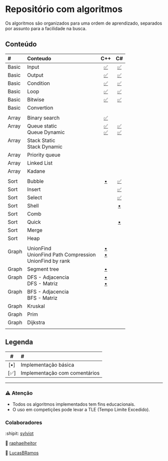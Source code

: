 # Repositório com algoritmos

Os algoritmos são organizados para uma ordem de aprendizado, separados por assunto para a facilidade na busca.


## Conteúdo


|#			|Conteudo 	|C++																			|C#																				|
|:---		|:---				|:---:																		|:---:																		|
|Basic	|Input			|[:white_check_mark:](basic/Input.cpp)		|[:white_check_mark:](basic/Input.cs)			|
|Basic	|Output			|[:white_check_mark:](basic/Output.cpp)		|[:white_check_mark:](basic/Output.cs)		|
|Basic	|Condition	|[:white_check_mark:](basic/Condition.cpp)|[:white_check_mark:](basic/Condition.cs)	|
|Basic	|Loop				|[:white_check_mark:](basic/Loop.cpp)			|[:white_check_mark:](basic/Loop.cs)			|
|Basic	|Bitwise		|[:white_check_mark:](basic/Bitwise.cpp)	|[:white_check_mark:](basic/Bitwise.cs)		|
|Basic	|Convertion	|																					|																					|
||||
|Array				|Binary search								|[:white_check_mark:](array/BinarySearch.cpp)								|
|Array<br><br>|Queue static<br>Queue Dynamic|[:white_check_mark:](array/Queue_Static.cpp)<br>[:white_check_mark:](array/Queue_Dynamic.cpp) |[:white_check_mark:](array/Queue_Static.cs)<br>[:white_check_mark:](array/Queue_Dynamic.cs)|
|Array<br><br>|Stack Static<br>Stack Dynamic|									|																					|
|Array				|Priority queue								|									|																					|
|Array				|Linked List									|									|																					|
|Array				|Kadane												|									|																					|
||||
|Sort	|Bubble		|[:black_small_square:](sort/Bubble.cpp)|[:white_check_mark:](sort/Bubble.cs)	|
|Sort	|Insert		|																				|[:white_check_mark:](sort/Insert.cs)	|
|Sort	|Select		|																				|[:white_check_mark:](sort/Select.cs)	|
|Sort	|Shell		|																				|[:black_small_square:](sort/Shell.cs)|
|Sort	|Comb			|																				|																			|
|Sort	|Quick		|																				|[:black_small_square:](sort/Quick.cs)|
|Sort	|Merge		|																				|																			|
|Sort	|Heap			|																				|																			|
||||
|Graph<br><br>	|UnionFind<br>UnionFind Path Compression<br>UnionFind by rank|[:black_small_square:](graph/UnionFind.cpp)<br>[:black_small_square:](graph/UnionFind_PathCompression.cpp)<br><br>|	|
|Graph					|Segment tree											|[:black_small_square:](graph/Segment_Tree.cpp)| |
|Graph<br><br>	|DFS - Adjacencia<br>DFS - Matriz	|[:black_small_square:](graph/DFS_Adjacencia.cpp)<br>[:black_small_square:](graph/DFS_Matriz.cpp)<br>|
|Graph<br><br>	|BFS - Adjacencia<br>BFS - Matriz	|
|Graph					|Kruskal													|
|Graph					|Prim															|
|Graph					|Dijkstra													|
|||||

## Legenda
| # 										| # 														|
|:-:										|:--														|
|[:black_small_square:]	| Implementação básica					|
|[:white_check_mark:]		|	Implementação com comentários |

____________________
### :warning: Atenção
* Todos os algoritmos implementados tem fins educacionais.
* O uso em competições pode levar a TLE (Tempo Limite Excedido).

### Colaboradores

:shipit: [sylviot](https://github.com/sylviot)

:koala: [raphaelheitor](https://github.com/raphaelheitor)

:moyai: [LucasBRamos](https://github.com/LucasBRamos)
